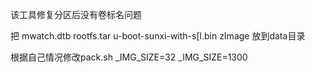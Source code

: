 该工具修复分区后没有卷标名问题


把 mwatch.dtb rootfs.tar u-boot-sunxi-with-s[l.bin zImage 放到data目录

根据自己情况修改pack.sh    _IMG_SIZE=32      _IMG_SIZE=1300 


